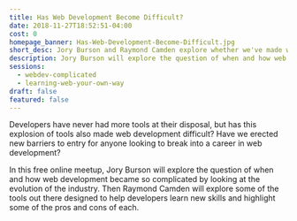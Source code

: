 ```yaml
---
title: Has Web Development Become Difficult?
date: 2018-11-27T18:52:51-04:00
cost: 0
homepage_banner: Has-Web-Development-Become-Difficult.jpg
short_desc: Jory Burson and Raymond Camden explore whether we've made web development difficult to learn.
description: Jory Burson will explore the question of when and how web development became so complicated by looking at the evolution of the industry. Then Raymond Camden will explore some of the tools out there designed to help developers learn new skills and highlight some of the pros and cons of each.
sessions:
  - webdev-complicated
  - learning-web-your-own-way
draft: false
featured: false
---
```


Developers have never had more tools at their disposal, but has this explosion of tools also made web development difficult? Have we erected new barriers to entry for anyone looking to break into a career in web development?

In this free online meetup, Jory Burson will explore the question of when and how web development became so complicated by looking at the evolution of the industry. Then Raymond Camden will explore some of the tools out there designed to help developers learn new skills and highlight some of the pros and cons of each.
